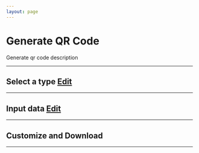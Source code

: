 ```yaml
---
layout: page
---
```

<script setup>
import { ref, onMounted } from 'vue';
import SelectQRType from './components/SelectQRType.vue'
import InputQRDataPayment from './components/InputQRDataPayment.vue'
import QREditor from './components/QREditor.vue'

const step = ref(1);
const qrData = ref({});

function selectedQrType(type) {
    qrData.value.type = type;
    step.value = 2;
}

function createQRData(data) {
    qrData.value = data;
    step.value = 3;
}

</script>

# Generate QR Code
Generate qr code description

---------------------------------------------------------------------
<h2>Select a type <a v-if="step != 1" class="w3-right w3-medium vp-link" href="#" @click="step = 1">Edit</a></h2>
<div v-if="step == 1">
    <SelectQRType @selectedQrType="selectedQrType"/>
</div>

---------------------------------------------------------------------
<h2 :class="{'w3-disabled': step < 2}">Input data <a v-if="step > 2" href="#" class="w3-right w3-medium vp-link" @click="step = 2">Edit</a></h2>
<div v-if="step == 2">
    <InputQRDataPayment v-if="qrData.type=='payment'" @createQRData="createQRData"/>
</div>

---------------------------------------------------------------------
<h2 :class="{'w3-disabled': step < 3}">Customize and Download</h2>
<div v-if="step == 3">
    <QREditor v-if="qrData.type =='payment'" :qrdata="qrData.qr" :bankIcon="qrData.bankIcon" :bankName="qrData.bankName" :accountNo="qrData.accountNo" :accountName="qrData.accountName" />
</div>

---------------------------------------------------------------------